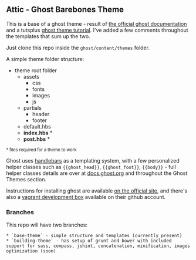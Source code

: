 ## Attic - Ghost Barebones Theme ##

This is a base of a ghost theme - result of [the official ghost documentation](http://docs.ghost.org/themes/) and a tutsplus [ghost theme tutorial](http://webdesign.tutsplus.com/sessions/building-a-ghost-theme-from-scratch/). I've added a few comments throughout the templates that sum up the two.

Just clone this repo inside the `ghost/content/themes` folder.

A simple theme folder structure:

* theme root folder
	* assets
    	* css
        * fonts
        * images
        * js
    * partials
    	* header
        * footer
    * default.hbs
    * **index.hbs** *
    * **post.hbs** *


<sup>* files required for a theme to work</sup>
    
Ghost uses [handlebars](http://handlebarsjs.com/) as a templating system, with a few personalized helper classes such as `{{ghost_head}}`, `{{ghost_foot}}`, `{{body}}` - full helper classes details are over at [docs.ghost.org](http://docs.ghost.org/themes/#helpers) and throughout the Ghost Themes section.

Instructions for installing ghost are available [on the official site](http://docs.ghost.org/installation/), and there's also a [vagrant development box](https://github.com/TryGhost/Ghost-Vagrant) available on their github account.

### Branches ###

This repo will have two branches:

    * `base-theme` - simple structure and templates (currently present)
    * `building-theme` - has setup of grunt and bower with included support for sass, compass, jshint, concatenation, minification, images optimization (soon)